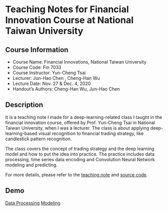 # Teaching Notes for Financial Innovation Course at National Taiwan University
## Course Information
- Course Name: Financial Innovations, National Taiwan University
- Course Code: Fin 7033
- Course Instructor: Yun-Cheng Tsai
- Lecturer: Jun-Hao Chen , Cheng-Han Wu
- Lecture Date: Nov. 27 & Dec. 4, 2020
- Handout’s Authors: Cheng-Han Wu, Jun-Hao Chen
## Description
It is a teaching note I made for a deep-learning-related class I taught in the financial innovation course, offered by Prof. Yun-Cheng Tsai in National Taiwan University, when I was a lecturer. The class is about applying deep-learning-based visual recognition to financial trading strategy, like candlestick pattern recognition. 

The class covers the concept of trading strategy and the deep learning model and how to put the idea into practice. The practice includes data processing, time series data encoding and Convolution Neural Network modeling and predicting.

For more details, please refer to the [teaching note](https://github.com/albert0796/MachineLearning/blob/master/Financial%20Innovation%20Teaching%20Notes/TeachingNote.md) and [source code](https://github.com/albert0796/MachineLearning/tree/master/Financial%20Innovation%20Teaching%20Notes/source%20code).
## Demo
[Data Processing](https://github.com/albert0796/MachineLearning/blob/master/Financial%20Innovation%20Teaching%20Notes/source%20code/Data%20Processing/Demo.ipynb)
[Modeling](https://github.com/albert0796/MachineLearning/blob/master/Financial%20Innovation%20Teaching%20Notes/source%20code/Modeling/Demo.ipynb)
